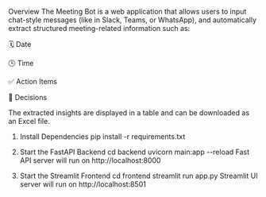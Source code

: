 Overview
The Meeting Bot is a web application that allows users to input chat-style messages (like in Slack, Teams, or WhatsApp), and automatically extract structured meeting-related information such as:

🗓 Date

🕒 Time

✅ Action Items

🧠 Decisions

The extracted insights are displayed in a table and can be downloaded as an Excel file.


1. Install Dependencies
pip install -r requirements.txt

2. Start the FastAPI Backend
cd backend
uvicorn main:app --reload
Fast API server will run on http://localhost:8000

3. Start the Streamlit Frontend
cd frontend
streamlit run app.py
Streamlit UI server will run on http://localhost:8501
